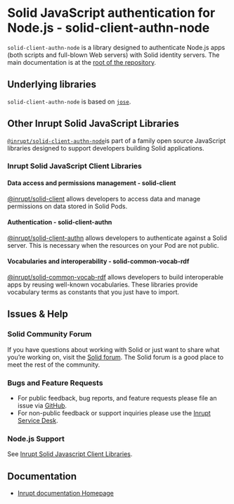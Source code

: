 # Solid JavaScript authentication for Node.js - solid-client-authn-node

`solid-client-authn-node` is a library designed to authenticate Node.js apps (both scripts and full-blown Web servers) with Solid identity servers.
The main documentation is at the [root of the repository](https://github.com/inrupt/solid-client-authn-js).

## Underlying libraries

`solid-client-authn-node` is based on [`jose`](https://github.com/panva/jose).

## Other Inrupt Solid JavaScript Libraries

[`@inrupt/solid-client-authn-node`](https://www.npmjs.com/package/@inrupt/solid-client-authn-node)is part of a family open source JavaScript libraries designed to support developers building Solid applications.

### Inrupt Solid JavaScript Client Libraries

#### Data access and permissions management - solid-client

[@inrupt/solid-client](https://docs.inrupt.com/client-libraries/solid-client-js/) allows developers to access data and manage permissions on data stored in Solid Pods.

#### Authentication - solid-client-authn

[@inrupt/solid-client-authn](https://github.com/inrupt/solid-client-authn) allows developers to authenticate against a Solid server. This is necessary when the resources on your Pod are not public.

#### Vocabularies and interoperability - solid-common-vocab-rdf

[@inrupt/solid-common-vocab-rdf](https://github.com/inrupt/solid-common-vocab-rdf) allows developers to build interoperable apps by reusing well-known vocabularies. These libraries provide vocabulary terms as constants that you just have to import.

## Issues & Help

### Solid Community Forum

If you have questions about working with Solid or just want to share what you’re working on, visit the [Solid forum](https://forum.solidproject.org/). The Solid forum is a good place to meet the rest of the community.

### Bugs and Feature Requests

- For public feedback, bug reports, and feature requests please file an issue via [GitHub](https://github.com/inrupt/solid-client-authn/issues/).
- For non-public feedback or support inquiries please use the [Inrupt Service Desk](https://inrupt.atlassian.net/servicedesk).

### Node.js Support

See [Inrupt Solid Javascript Client
Libraries](https://docs.inrupt.com/developer-tools/javascript/client-libraries/#node-js-support).

## Documentation

- [Inrupt documentation Homepage](https://docs.inrupt.com/)
